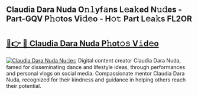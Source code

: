## Claudia Dara Nuda O𝚗𝚕yf𝚊ns L𝚎a𝚔ed N𝚞𝚍es - Part-GQV P𝚑𝚘tos Vi𝚍𝚎o - H𝚘𝚝 Part L𝚎a𝚔s FL2OR

# <h2><a href="http://kfdl4x.oniu.top/?m=Claudia+Dara+Nuda">🔗👉 🔴 Claudia Dara Nuda P𝚑ot𝚘𝚜 V𝚒d𝚎o</a></h2>

[![Claudia Dara Nuda Nu𝚍e𝚜](https://i.imgur.com/0qMVB7G.gif)](http://kfdl4x.oniu.top/?m=Claudia+Dara+Nuda)
Digital content creator Claudia Dara Nuda, famed for disseminating dance and lifestyle ideas, through performances and personal vlogs on social media. Compassionate mentor Claudia Dara Nuda, recognized for their kindness and guidance in helping others reach their potential.  
